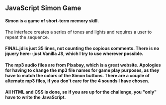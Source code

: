 ## JavaScript Simon Game
#### Simon is a game of short-term memory skill. 
The interface creates a series of tones and lights 
and requires a user to repeat the sequence. 

#### FINAL.jd is just 35 lines, not counting the copious comments. There is no jquery here--just Vanilla JS, which I try to use wherever possible.

#### The mp3 audio files are from Pixabay, which is a great website. Apologies for having to change the mp3 file names for game play purposes, as they have to match the colors of the Simon buttons. There are a couple of alternate mp3 files, if you don't care for the 4 sounds I have chosen.

#### All HTML and CSS is done, so if you are up for the challenge, you "only" have to write the JavaScript.